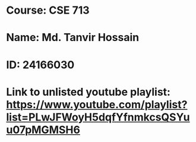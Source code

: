 # Course: CSE 713

# Name: Md. Tanvir Hossain
# ID: 24166030

# Link to unlisted youtube playlist: https://www.youtube.com/playlist?list=PLwJFWoyH5dqfYfnmkcsQSYuu07pMGMSH6

